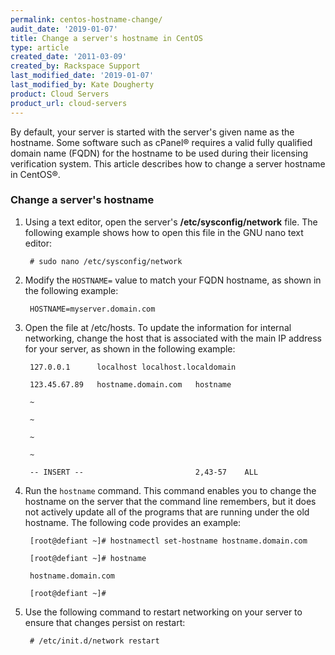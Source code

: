 ```yaml
---
permalink: centos-hostname-change/
audit_date: '2019-01-07'
title: Change a server's hostname in CentOS
type: article
created_date: '2011-03-09'
created_by: Rackspace Support
last_modified_date: '2019-01-07'
last_modified_by: Kate Dougherty
product: Cloud Servers
product_url: cloud-servers
---
```


By default, your server is started with the server's given name as the
hostname. Some software such as cPanel&reg; requires a valid fully
qualified domain name (FQDN) for the hostname to be used during their
licensing verification system. This article describes how to change a
server hostname in CentOS&reg;.

### Change a server's hostname

1.  Using a text editor, open the server's **/etc/sysconfig/network** file.
    The following example shows how to open this file in the GNU nano text
    editor:

         # sudo nano /etc/sysconfig/network

2.  Modify the `HOSTNAME=` value to match your FQDN hostname,
    as shown in the following example:

         HOSTNAME=myserver.domain.com

3.  Open the file at /etc/hosts. To update the information for internal
    networking, change the host that is associated with the main IP address
    for your server, as shown in the following example:

         127.0.0.1      localhost localhost.localdomain

         123.45.67.89   hostname.domain.com   hostname

         ~

         ~

         ~

         ~

         -- INSERT --                         2,43-57    ALL

4.  Run the `hostname` command. This command enables you to change the
    hostname on the server that the command line remembers, but it does
    not actively update all of the programs that are running under the
    old hostname. The following code provides an example:

         [root@defiant ~]# hostnamectl set-hostname hostname.domain.com

         [root@defiant ~]# hostname

         hostname.domain.com

         [root@defiant ~]#

5.  Use the following command to restart networking on your server to ensure
    that changes persist on restart:

         # /etc/init.d/network restart

<script type="application/ld+json">
 {
 "@context": "https://schema.org/",
 "@type": "HowTo",
     "name":"Change a server's hostname in CentOS",
 	  "description": "This article describes how to change a server hostname in CentOS.",
 	  "step": [
 	   	{
 	   	"@type": "HowToSection",
 	   	"name": "Change a server's hostname",
 	       "position": "1",
          "itemListElement": [
   	     		{
   	          "@type": "HowToStep",
   	          "position": "1",
   	     		  "text": "Using a text editor, open the server’s /etc/sysconfig/network file."
   	     		},{
   	          "@type": "HowToStep",
   	          "position": "2",
   	          "text": "Modify the HOSTNAME= value to match your FQDN hostname."
   	     		},{
   	          "@type": "HowToStep",
   	          "position": "3",
   	          "text": "Open the file at /etc/hosts. To update the information for internal networking, change the host that is associated with the main IP address for your server."
   	          }]
	    }]}
	</script>
